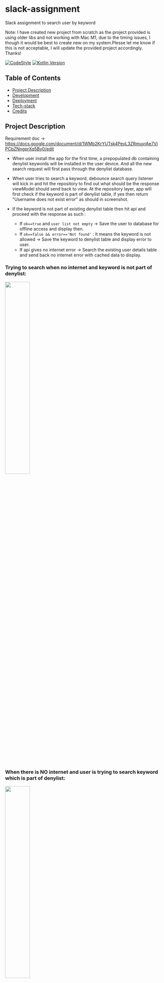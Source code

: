 # slack-assignment
Slack assignment to search user by keyword

Note: I have created new project from scratch as the project provided is using older libs and not working with Mac M1, due to the timing issues, I though it would be best to create new on my system.Plesse let me know if this is not acceptable, I will update the provided project accordingly. Thanks!  


[![CodeStyle](https://img.shields.io/badge/code%20style-%E2%9D%A4-FF4081.svg)](https://ktlint.github.io/)
[![Kotlin Version](https://img.shields.io/badge/kotlin-1.7.10-blue.svg)](http://kotlinlang.org/)


## Table of Contents

-   [Project Description](#project-description)
-   [Development](#development)
-   [Deployment](#deployment)
-   [Tech-stack](#tech-stack)
-   [Credits](#credits)

## Project Description
Requirement doc -> https://docs.google.com/document/d/1WMb2KrYUTsk4PeyL3ZRmuyrAe7VjPCbZNngprXq5By0/edit

* When user install the app for the first time, a prepopulated db containing denylist keywords will be installed in the user device. And all the new search request will first pass through the denylist database.

* When user tries to search a keyword, debounce search query listener will kick in and hit the repository to find out what should be the response viewModel should send back to view. At the repository layer, app will first check if the keyword is part of denylist table, if yes then return "Username does not exist error" as should in screenshot.

* If the keyword is not part of existing denylist table then hit api and proceed with the response as such :
  * If `ok==true` and `user list not empty` -> Save the user to database for offline access and display then.
  * If `ok==false && error=='Not found'` : It means the keyword is not allowed -> Save the keyword to denylist table and display error to user.
  * If api gives no internet error -> Search the existing user details table and send back no internet error with cached data to display.
  
  
### Trying to search when no internet and keyword is not part of denylist:
<img src="https://user-images.githubusercontent.com/7509084/188776040-11a98279-69b0-4454-88c5-92db4b873eaa.png" width="40%"/>


### When there is NO internet and user is trying to search keyword which is part of denylist: 
<img src="https://user-images.githubusercontent.com/7509084/188776057-07657900-d6c5-4ca0-a489-23bbfcf18a15.png" width="40%"/> 

### When there is internet access and user is trying to search keyword which is part of denylist:
<img src="https://user-images.githubusercontent.com/7509084/188776063-0ae10e72-91eb-4c8c-9bda-81b27a843f18.png" width="40%"/>

### Trying to search when there is internet and keyword is not part of denylist:
<img src="https://user-images.githubusercontent.com/7509084/188776069-6666a4de-3a09-4afd-ace8-6a8ee6aa37cb.png" width="40%"/> 

### Trying to search when there is no internet and keyword is not part of denylist
<img src="https://user-images.githubusercontent.com/7509084/188776080-3d360e02-97f4-4447-a656-c14b928a8534.png" width="40%"/>


## Tech-stack

The project follows MVVM arhitecture, Android Arhitecture Component pattens and Single Activity pattens.
- [MVVM](https://developer.android.com/topic/architecture?gclid=Cj0KCQjwyOuYBhCGARIsAIdGQRN_OGJN0CwW_QnepirHZcz7T2cAhgimWn4Rjv_atQKMndWOVz2Ji7UaAjwIEALw_wcB&gclsrc=aw.ds#recommended-app-arch)



You can check which dependencies need to be updated by running:
```bash
./gradlew dependencyUpdates
```
### Dependencies

-   [Jetpack](https://developer.android.com/jetpack):
    -   [Android KTX](https://developer.android.com/kotlin/ktx.html) - Write more concise, idiomatic Kotlin code.
    -   [Navigation](https://developer.android.com/guide/navigation/) - Helps you implement navigation, from simple button clicks to more complex patterns, such as app bars and the navigation drawer.
    -   [ViewModel](https://developer.android.com/topic/libraries/architecture/viewmodel) - Designed to store and manage UI-related data in a lifecycle conscious way. The ViewModel class allows data to survive configuration changes such as screen rotations.
    -   [LiveData](https://developer.android.com/topic/libraries/architecture/livedata) - LiveData is lifecycle-aware, meaning it respects the lifecycle of other app components, such as activities, fragments, or services.
    -   [Room](https://developer.android.com/jetpack/androidx/releases/room) - To provide offline capabilities for user search. 
-   [Timber](https://github.com/JakeWharton/timber) - A logger with a small, extensible API which provides utility on top of Android's normal Log class.
-   [Koin](https://insert-koin.io/) - A pragmatic lightweight dependency injection framework for Kotlin.
-   [Coroutines](https://kotlinlang.org/docs/reference/coroutines-overview.html) - Manage background threads with simplified code and reduce needs for callbacks.
-   [Retrofit](https://square.github.io/retrofit/) - A type-safe HTTP client for Android.
-   [Kotlin Serializer](https://kotlinlang.org/docs/serialization.html) - A modern JSON library for Kotlin.
-   [Coil](https://github.com/coil-kt/coil) - Image loading for Android backed by Kotlin Coroutines.

